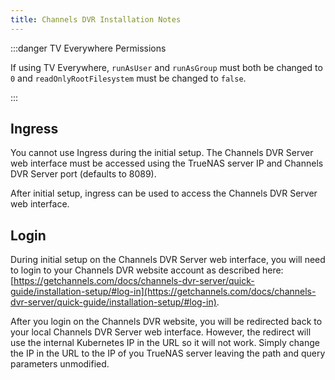 ```yaml
---
title: Channels DVR Installation Notes
---
```


:::danger TV Everywhere Permissions

If using TV Everywhere, `runAsUser` and `runAsGroup` must both be changed to `0` and `readOnlyRootFilesystem` must be changed to `false`.

:::

## Ingress

You cannot use Ingress during the initial setup. The Channels DVR Server web interface must be accessed using the TrueNAS server IP and Channels DVR Server port (defaults to 8089).

After initial setup, ingress can be used to access the Channels DVR Server web interface.

## Login

During initial setup on the Channels DVR Server web interface, you will need to login to your Channels DVR website account as described here: [https://getchannels.com/docs/channels-dvr-server/quick-guide/installation-setup/#log-in](https://getchannels.com/docs/channels-dvr-server/quick-guide/installation-setup/#log-in).

After you login on the Channels DVR website, you will be redirected back to your local Channels DVR Server web interface. However, the redirect will use the internal Kubernetes IP in the URL so it will not work. Simply change the IP in the URL to the IP of you TrueNAS server leaving the path and query parameters unmodified.
